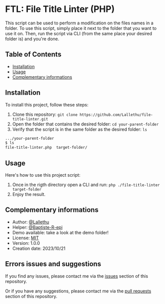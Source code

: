 # FTL: File Title Linter (PHP)

This script can be used to perform a modification on the files names in a folder.
To use this script, simply place it next to the folder that you want to use it on.
Then, run the script via CLI (from the same place your desired folder is) and you're done.

## Table of Contents

- [Installation](#installation)
- [Usage](#usage)
- [Complementary informations](#complementary-informations)

## Installation

To install this project, follow these steps:

1. Clone this repository: `git clone https://github.com/Lallethu/file-title-linter.git`
2. Open the folder that contains the desired folder: `cd your-parent-folder`
3. Verify that the script is in the same folder as the desired folder: `ls`

```bash
.../your-parent-folder
$ ls
file-title-linter.php  target-folder/
```

## Usage

Here's how to use this project script:

1. Once in the rigth directory open a CLI and run: `php ./file-title-linter target-folder`
2. Enjoy the result.

## Complementary informations

- Author: [@Lallethu](https://www.github.com/Lallethu)
- Helper: [@Baptiste-R-epi](https://www.github.com/Baptiste-R-epi)
- Demo available: take a look at the demo folder!
- License: [MIT](LICENSE)
- Version: 1.0.0
- Creation date: 2023/10/21

## Errors issues and suggestions

If you find any issues, please contact me via the [issues](https://www.github.com/Lallethu/file-title-linter/issues) section of this repository.

Or if you have any suggestions, please contact me via the [pull requests](https://www.github.com/Lallethu/file-title-linter/pulls) section of this repository.
